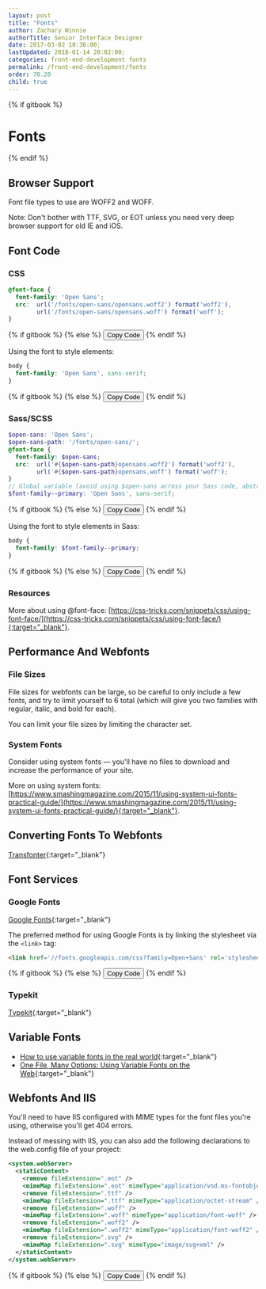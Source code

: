```yaml
---
layout: post
title: "Fonts"
author: Zachary Winnie
authorTitle: Senior Interface Designer
date: 2017-03-02 10:36:00;
lastUpdated: 2018-01-14 20:02:00;
categories: front-end-development fonts
permalink: /front-end-development/fonts
order: 70.20
child: true
---
```

{% if gitbook %}
# Fonts
{% endif %}

## Browser Support

Font file types to use are WOFF2 and WOFF.

Note: Don't bother with TTF, SVG, or EOT unless you need very deep browser support for old IE and iOS.

## Font Code

### CSS

``` css
@font-face {
  font-family: 'Open Sans';
  src:  url('/fonts/open-sans/opensans.woff2') format('woff2'),
        url('/fonts/open-sans/opensans.woff') format('woff');
}
```
{% if gitbook %}
{% else %}
  <button type="button" class="button button--white button--smallest button--copy">Copy Code</button>
{% endif %}

Using the font to style elements:

``` css
body {
  font-family: 'Open Sans', sans-serif;
}
```
{% if gitbook %}
{% else %}
  <button type="button" class="button button--white button--smallest button--copy">Copy Code</button>
{% endif %}


### Sass/SCSS

``` scss
$open-sans: 'Open Sans';
$open-sans-path: '/fonts/open-sans/';
@font-face {
  font-family: $open-sans;
  src:  url('#{$open-sans-path}opensans.woff2') format('woff2'),
        url('#{$open-sans-path}opensans.woff') format('woff');
}
// Global variable (avoid using $open-sans across your Sass code, abstract it out so it is easy to change)
$font-family--primary: 'Open Sans', sans-serif;
```
{% if gitbook %}
{% else %}
  <button type="button" class="button button--white button--smallest button--copy">Copy Code</button>
{% endif %}

Using the font to style elements in Sass:

``` scss
body {
  font-family: $font-family--primary;
}
```
{% if gitbook %}
{% else %}
  <button type="button" class="button button--white button--smallest button--copy">Copy Code</button>
{% endif %}

### Resources

More about using @font-face: [https://css-tricks.com/snippets/css/using-font-face/](https://css-tricks.com/snippets/css/using-font-face/){:target="_blank"}.

## Performance And Webfonts

### File Sizes

File sizes for webfonts can be large, so be careful to only include a few fonts, and try to limit yourself to 6 total (which will give you two families with regular, italic, and bold for each).

You can limit your file sizes by limiting the character set.

### System Fonts

Consider using system fonts &mdash; you'll have no files to download and increase the performance of your site.

More on using system fonts: [https://www.smashingmagazine.com/2015/11/using-system-ui-fonts-practical-guide/](https://www.smashingmagazine.com/2015/11/using-system-ui-fonts-practical-guide/){:target="_blank"}.

## Converting Fonts To Webfonts

[Transfonter](https://transfonter.org/){:target="_blank"}

## Font Services

### Google Fonts

[Google Fonts](https://fonts.google.com/){:target="_blank"}

The preferred method for using Google Fonts is by linking the stylesheet via the `<link>` tag:

``` html
<link href='//fonts.googleapis.com/css?family=Open+Sans' rel='stylesheet' type='text/css'>
```
{% if gitbook %}
{% else %}
  <button type="button" class="button button--white button--smallest button--copy">Copy Code</button>
{% endif %}

### Typekit

[Typekit](https://typekit.com/fonts){:target="_blank"}

## Variable Fonts

* [How to use variable fonts in the real world](https://medium.com/clear-left-thinking/how-to-use-variable-fonts-in-the-real-world-e6d73065a604){:target="_blank"}
* [One File, Many Options: Using Variable Fonts on the Web](https://css-tricks.com/one-file-many-options-using-variable-fonts-web/){:target="_blank"}

## Webfonts And IIS

You'll need to have IIS configured with MIME types for the font files you're using, otherwise you'll get 404 errors.

Instead of messing with IIS, you can also add the following declarations to the web.config file of your project:

``` xml
<system.webServer> 
  <staticContent> 
    <remove fileExtension=".eot" /> 
    <mimeMap fileExtension=".eot" mimeType="application/vnd.ms-fontobject" /> 
    <remove fileExtension=".ttf" /> 
    <mimeMap fileExtension=".ttf" mimeType="application/octet-stream" /> 
    <remove fileExtension=".woff" /> 
    <mimeMap fileExtension=".woff" mimeType="application/font-woff" /> 
    <remove fileExtension=".woff2" /> 
    <mimeMap fileExtension=".woff2" mimeType="application/font-woff2" /> 
    <remove fileExtension=".svg" /> 
    <mimeMap fileExtension=".svg" mimeType="image/svg+xml" /> 
  </staticContent> 
</system.webServer>
```
{% if gitbook %}
{% else %}
  <button type="button" class="button button--white button--smallest button--copy">Copy Code</button>
{% endif %}